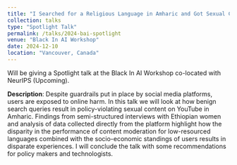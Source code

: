 ```yaml
---
title: "I Searched for a Religious Language in Amharic and Got Sexual Content Instead: Online Harm in Low-Resourced Languages "
collection: talks
type: "Spotlight Talk"
permalink: /talks/2024-bai-spotlight
venue: "Black In AI Workshop"
date: 2024-12-10
location: "Vancouver, Canada"
---
```


Will be giving a Spotlight talk at the Black In AI Workshop co-located with NeurIPS (Upcoming). 

**Description**: Despite guardrails put in place by social media platforms, users are exposed to online harm. In this talk we will look at how benign search queries result in policy-violating sexual content on YouTube in Amharic. Findings from semi-structured interviews with Ethiopian women and analysis of data collected directly from the platform highlight how the disparity in the performance of content moderation for low-resourced languages combined with the socio-economic standings of users results in disparate experiences. I will conclude the talk with some recommendations for policy makers and technologists. 
